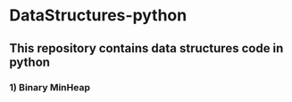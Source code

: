 # DataStructures-python
## This repository contains data structures code in python 
### 1) Binary MinHeap
